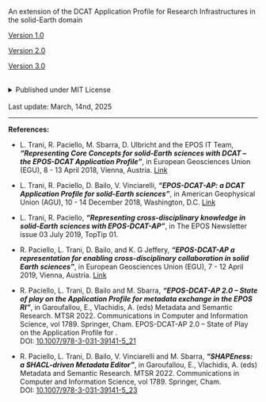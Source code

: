 <!-- Lightweight client-side loader that feature-detects and load polyfills only when necessary -->
<script src="https://cdn.jsdelivr.net/npm/@webcomponents/webcomponentsjs@2/webcomponents-loader.min.js"></script>

<!-- Load the element definition -->
<script type="module" src="https://cdn.jsdelivr.net/gh/zerodevx/zero-md@1/src/zero-md.min.js"></script>

An extension of the DCAT Application Profile for Research Infrastructures in the solid-Earth domain

<a href="https://github.com/epos-eu/EPOS-DCAT-AP/tree/EPOS-DCAT-AP-shapes">Version 1.0</a>

<a href="https://epos-eu.github.io/EPOS-DCAT-AP/v2/">Version 2.0</a>

<a href="https://epos-eu.github.io/EPOS-DCAT-AP/v3/">Version 3.0</a>

<!--<a href="https://epos-eu.github.io/EPOS-DCAT-AP/facets/">Facets</a>-->
<br>



<details>
  <summary>
    Published under MIT License
  </summary>
  <p>
    <br>
    <i><zero-md src="https://epos-eu.github.io/EPOS-DCAT-AP/LICENSE"></zero-md></i>
  </p>
</details>
<br>
Last update: March, 14nd, 2025
<br>
<hr>
<b>References:</b>

- L. Trani, R. Paciello, M. Sbarra, D. Ulbricht and the EPOS IT Team, *<b>“Representing Core Concepts for solid-Earth sciences with DCAT – the EPOS-DCAT Application Profile”</b>*, in European Geosciences Union (EGU), 8 - 13 April 2018, Vienna, Austria.
<a href="https://www.researchgate.net/publication/326782859_Representing_Core_Concepts_for_solid-Earth_sciences_with_DCAT_-_the_EPOS-DCAT_Application_Profile" target="_blank">Link</a>

- L. Trani, R. Paciello, D. Bailo, V. Vinciarelli, *<b>“EPOS-DCAT-AP: a DCAT Application Profile for solid-Earth sciences”</b>*, in American Geophysical Union (AGU), 10 - 14 December 2018, Washington, D.C. <a href="https://agu.confex.com/agu/fm18/meetingapp.cgi/Paper/430197" target="_blank">Link</a>

- L. Trani, R. Paciello, *<b>“Representing cross-disciplinary knowledge in solid-Earth sciences with EPOS-DCAT-AP”</b>*, in The EPOS Newsletter issue 03 July 2019, TopTip 01.

- R. Paciello, L. Trani, D. Bailo, and K. G Jeffery, *<b>“EPOS-DCAT-AP a representation for enabling cross-disciplinary collaboration in solid Earth sciences”</b>*, in European Geosciences Union (EGU), 7 - 12 April 2019, Vienna, Austria. <a href="https://meetingorganizer.copernicus.org/EGU2019/EGU2019-15933.pdf" target="_blank">
Link</a>
- R. Paciello, L. Trani, D. Bailo and M. Sbarra, *<b>“EPOS-DCAT-AP 2.0 – State of play on the Application Profile for metadata exchange in the EPOS RI”</b>*, in Garoufallou, E., Vlachidis, A. (eds) Metadata and Semantic Research. MTSR 2022. Communications in Computer and Information Science, vol 1789. Springer, Cham. EPOS-DCAT-AP 2.0 – State of Play on the Application Profile for .<br> DOI: <a href="http://dx.doi.org/10.1007/978-3-031-39141-5_21" target="_blank">10.1007/978-3-031-39141-5_21</a>

- R. Paciello, L. Trani, D. Bailo, V. Vinciarelli and M. Sbarra, *<b>“SHAPEness: a SHACL-driven Metadata Editor”</b>*, in Garoufallou, E., Vlachidis, A. (eds) Metadata and Semantic Research. MTSR 2022. Communications in Computer and Information Science, vol 1789. Springer, Cham. <br>DOI: <a href="http://dx.doi.org/10.1007/978-3-031-39141-5_23" target="_blank">10.1007/978-3-031-39141-5_23</a>
